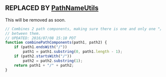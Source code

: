 ## REPLACED BY [PathNameUtils](..%2FPathNameUtils.md)
This will be removed as soon.

```js
// Combines 2 path components, making sure there is one and only one "/"
// between them.
// UPDATED: 2016/07/08 15:10 PDT
function combinePathComponents(path1, path2) {
	if (path1.endsWith("/"))
		path1 = path1.substring(0, path1.length - 1);
	if (path2.startsWith("/"))
		path2 = path2.substring(1);
	return path1 + "/" + path2;
}
```